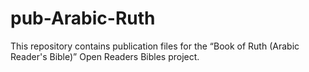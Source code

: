 # pub-Arabic-Ruth
This repository contains publication files for the “Book of Ruth (Arabic Reader's Bible)” Open Readers Bibles project.
